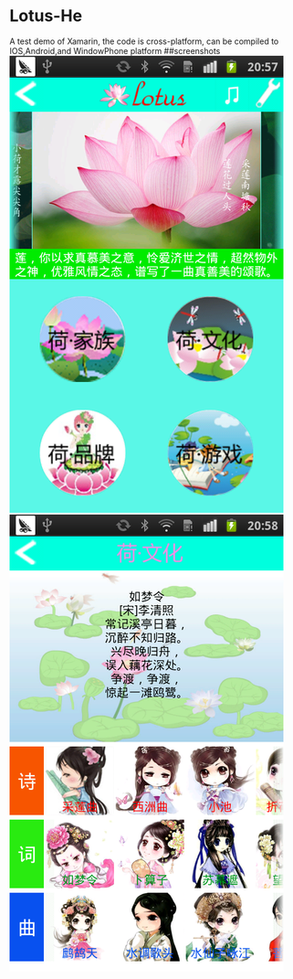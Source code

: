 # Lotus-He
A test demo of Xamarin, the code is cross-platform, can be compiled to IOS,Android,and WindowPhone platform
##screenshots
![](https://github.com/tashaxing/Lotus-He/raw/master/img/lotus.png)<br/>
![](https://github.com/tashaxing/Lotus-He/raw/master/img/culture.png)<br/>
